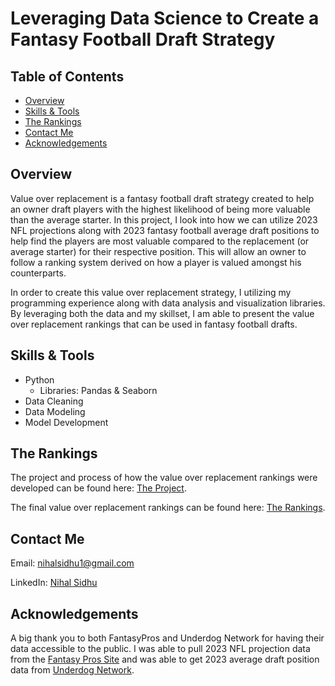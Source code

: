 # Leveraging Data Science to Create a Fantasy Football Draft Strategy
## Table of Contents

- [Overview](#overview)
- [Skills & Tools](#skills-&-tools)
- [The Rankings](#the-rankings)
- [Contact Me](#contact-me)
- [Acknowledgements](#Acknowledgements)

## Overview
Value over replacement is a fantasy football draft strategy created to help an owner draft players with the highest likelihood of being more valuable than the average starter. In this project, I look into how we can utilize 2023 NFL projections along with 2023 fantasy football average draft positions to help find the players are most valuable compared to the replacement (or average starter) for their respective position. This will allow an owner to follow a ranking system derived on how a player is valued amongst his counterparts. 

In order to create this value over replacement strategy, I utilizing my programming experience along with data analysis and visualization libraries. By leveraging both the data and my skillset, I am able to present the value over replacement rankings that can be used in fantasy football drafts.

## Skills & Tools
- Python
    - Libraries: Pandas & Seaborn
- Data Cleaning
- Data Modeling
- Model Development

## The Rankings
The project and process of how the value over replacement rankings were developed can be found here: [The Project](https://github.com/NihalSidhu/Value-Over-Replacement-FF-Strategy/blob/main/UsingDataInFantasyFootball.ipynb).

The final value over replacement rankings can be found here: [The Rankings](https://github.com/NihalSidhu/Value-Over-Replacement-FF-Strategy/blob/main/ValueOverReplacementRankings.csv).

## Contact Me
Email: [nihalsidhu1@gmail.com](nihalsidhu1@gmail.com])

LinkedIn: [Nihal Sidhu](https://www.linkedin.com/in/nihal-sidhu/)

## Acknowledgements
A big thank you to both FantasyPros and Underdog Network for having their data accessible to the public.
I was able to pull 2023 NFL projection data from the [Fantasy Pros Site](https://www.fantasypros.com/) and was able to get 2023 average draft position data from [Underdog Network](https://underdognetwork.com/football).

